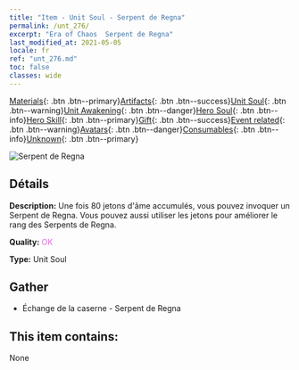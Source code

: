 ```yaml
---
title: "Item - Unit Soul - Serpent de Regna"
permalink: /unt_276/
excerpt: "Era of Chaos  Serpent de Regna"
last_modified_at: 2021-05-05
locale: fr
ref: "unt_276.md"
toc: false
classes: wide
---
```

 [Materials](/ItemsFR/){: .btn .btn--primary}[Artifacts](/ItemsFR/Artifacts/){: .btn .btn--success}[Unit Soul](/ItemsFR/UnitSoul/){: .btn .btn--warning}[Unit Awakening](/ItemsFR/UnitAwakening/){: .btn .btn--danger}[Hero Soul](/ItemsFR/HeroSoul/){: .btn .btn--info}[Hero Skill](/ItemsFR/HeroSkill/){: .btn .btn--primary}[Gift](/ItemsFR/Gift/){: .btn .btn--success}[Event related](/ItemsFR/Events/){: .btn .btn--warning}[Avatars](/ItemsFR/Avatars/){: .btn .btn--danger}[Consumables](/ItemsFR/Consumables/){: .btn .btn--info}[Unknown](/ItemsFR/Unknown/){: .btn .btn--primary}

 ![Serpent de Regna](/images/u/ti_yurenyongshi.jpg)

## Détails
 **Description:** Une fois 80 jetons d'âme accumulés, vous pouvez invoquer un Serpent de Regna. Vous pouvez aussi utiliser les jetons pour améliorer le rang des Serpents de Regna.

 **Quality:** <span style="color: #DA70D6">OK</span>

 **Type:** Unit Soul

## Gather

*    Échange de la caserne - Serpent de Regna 

## This item contains:

  None

